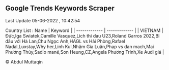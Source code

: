 

## Google Trends Keywords Scraper 
 
Last Update 05-06-2022 , 10:42:54

Country List :
 Name  | Keyword |
| ------------- | ------------- |
| VIETNAM | Đức,Iga Swiatek,Camille Vasquez,Lich thi dau U23,Roland Garros 2022,Bỉ đấu với Hà Lan,Chu Ngọc Anh,HAGL vs Hải Phòng,Rafael Nadal,Luxstay,Why her,Linh Kul,Nhậm Gia Luân,Phap vs dan mach,Mai Phương Thúy,Sadio mané,Son Heung,CZ,Angela Phương Trinh,Xe Audi giá |



© Abdul Muttaqin 
